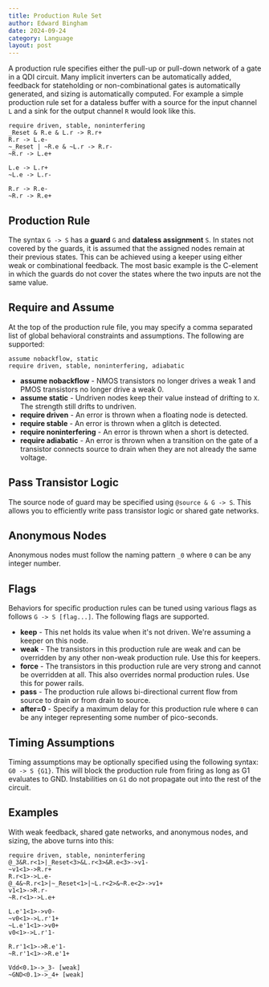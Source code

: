 ```yaml
---
title: Production Rule Set
author: Edward Bingham
date: 2024-09-24
category: Language
layout: post
---
```


A production rule specifies either the pull-up or pull-down network of a gate
in a QDI circuit. Many implicit inverters can be automatically added, feedback
for stateholding or non-combinational gates is automatically generated, and
sizing is automatically computed. For example a simple production rule set for
a dataless buffer with a source for the input channel `L` and a sink for the
output channel `R` would look like this.

```
require driven, stable, noninterfering
_Reset & R.e & L.r -> R.r+
R.r -> L.e-
~_Reset | ~R.e & ~L.r -> R.r-
~R.r -> L.e+

L.e -> L.r+
~L.e -> L.r-

R.r -> R.e-
~R.r -> R.e+
```

## Production Rule

The syntax `G -> S` has a **guard** `G` and **dataless assignment** `S`. In
states not covered by the guards, it is assumed that the assigned nodes remain
at their previous states. This can be achieved using a keeper using either weak
or combinational feedback. The most basic example is the C-element in which the
guards do not cover the states where the two inputs are not the same value.

## Require and Assume

At the top of the production rule file, you may specify a comma
separated list of global behavioral constraints and assumptions. The
following are supported:

```
assume nobackflow, static
require driven, stable, noninterfering, adiabatic
```

* **assume nobackflow** - NMOS transistors no longer drives a weak 1 and PMOS
transistors no longer drive a weak 0.
* **assume static** - Undriven nodes keep their value instead of drifting to
`X`. The strength still drifts to undriven.
* **require driven** - An error is thrown when a floating node is detected.
* **require stable** - An error is thrown when a glitch is detected.
* **require noninterfering** - An error is thrown when a short is detected.
* **require adiabatic** - An error is thrown when a transition on the gate of a
transistor connects source to drain when they are not already the same
voltage.

## Pass Transistor Logic

The source node of guard may be specified using
`@source & G -> S`. This allows you to efficiently write pass transistor logic
or shared gate networks.

## Anonymous Nodes

Anonymous nodes must follow the naming pattern `_0`
where `0` can be any integer number.

## Flags

Behaviors for specific production rules can be tuned using various
flags as follows `G -> S [flag...]`. The following flags are supported.

* **keep** - This net holds its value when it's not driven. We're assuming a
keeper on this node.
* **weak** - The transistors in this production rule are weak and can be
overridden by any other non-weak production rule. Use this for keepers.
* **force** - The transistors in this production rule are very strong and
cannot be overridden at all. This also overrides normal production rules. Use
this for power rails.
* **pass** - The production rule allows bi-directional current flow from source
to drain or from drain to source.
* **after=0** - Specify a maximum delay for this production rule where `0` can
be any integer representing some number of pico-seconds. 

## Timing Assumptions

Timing assumptions may be optionally specified using the following syntax:
`G0 -> S {G1}`. This will block the production rule from firing as long as G1
evaluates to GND. Instabilities on `G1` do not propagate out into the rest of
the circuit.

## Examples

With weak feedback, shared gate networks,
and anonymous nodes, and sizing, the above turns into this:

```
require driven, stable, noninterfering
@_3&R.r<1>|_Reset<3>&L.r<3>&R.e<3>->v1-
~v1<1>->R.r+
R.r<1>->L.e-
@_4&~R.r<1>|~_Reset<1>|~L.r<2>&~R.e<2>->v1+
v1<1>->R.r-
~R.r<1>->L.e+

L.e'1<1>->v0-
~v0<1>->L.r'1+
~L.e'1<1>->v0+
v0<1>->L.r'1-

R.r'1<1>->R.e'1-
~R.r'1<1>->R.e'1+

Vdd<0.1>->_3- [weak]
~GND<0.1>->_4+ [weak]
```
